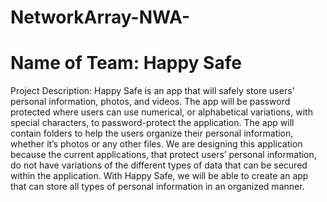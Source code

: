 # NetworkArray-NWA-
# Name of Team: Happy Safe
Project Description: 
Happy Safe is an app that will safely store users' personal information, photos, and videos. The app will be password protected where users can use numerical, or alphabetical variations, with special characters, to password-protect the application. The app will contain folders to help the users organize their personal information, whether it’s photos or any other files. We are designing this application because the current applications, that protect users’ personal information, do not have variations of the different types of data that can be secured within the application. With Happy Safe, we will be able to create an app that can store all types of personal information in an organized manner.
